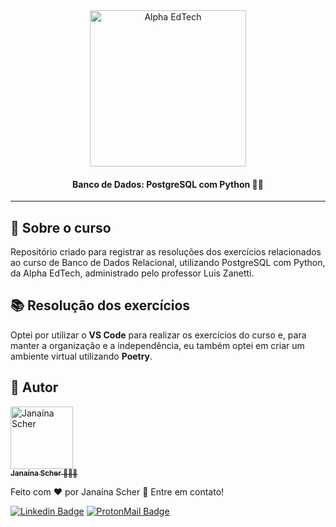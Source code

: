 <div  align="center">
	<a  href="https://www.alphaedtech.org.br/">
		<img  src="https://user-images.githubusercontent.com/79182711/171509048-91800b54-de74-4dae-9924-3ce431a7cef2.png"  alt="Alpha EdTech"  title="Alpha EdTech"  width="250" />
	</a>
	<h4>
		Banco de Dados: PostgreSQL com Python 🐘🐍
	</h4>
</div>

---

## 🧐 Sobre o curso

Repositório criado para registrar as resoluções dos exercícios relacionados ao curso de Banco de Dados Relacional, utilizando PostgreSQL com Python, da Alpha EdTech, administrado pelo professor Luis Zanetti.

## 📚 Resolução dos exercícios

Optei por utilizar o **VS Code** para realizar os exercícios do curso e, para manter a organização e a independência, eu também optei em criar um ambiente virtual utilizando **Poetry**.

## 🦸 Autor

<div>
	<a  href="https://github.com/janascher">
		<img  src="https://avatars.githubusercontent.com/u/79182711?v=4"  width="100px;"  alt="Janaína Scher"/>
		<br />
		<sub>
			<b>Janaína Scher</b> 👩🏻‍💻
		</sub>
	</a>
</div>

Feito com ❤️ por Janaína Scher 👋 Entre em contato!

[![Linkedin Badge](https://img.shields.io/badge/LinkedIn-0077B5?style=for-the-badge&logo=linkedin&logoColor=white)](https://www.linkedin.com/in/janainascher/) [![ProtonMail Badge](https://img.shields.io/badge/ProtonMail-8B89CC?style=for-the-badge&logo=protonmail&logoColor=white)](mailto:janainascher@protonmail.com)
